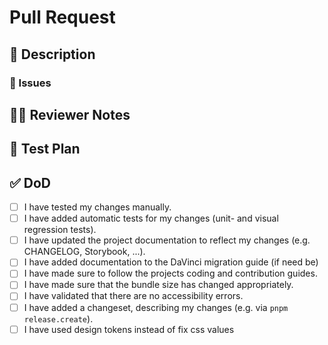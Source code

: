 <!--
Thanks for filing a pull request 😄! Before you submit, please read the following:

Search open/closed issues before submitting. Someone may have pushed the same thing before!
-->

# Pull Request

## 📖 Description

<!--
Provide some background and a description of your work.
What problem does this change solve?
Is this a breaking change, chore, fix, feature, etc?
-->

### 🎫 Issues

<!--
* List and link relevant issues here.
-->

## 👩‍💻 Reviewer Notes

<!--
Provide some notes for reviewers to help them provide targeted feedback and testing.

Do you recommend a smoke test for this PR? What steps should be followed?
Are there particular areas of the code the reviewer should focus on?
-->

## 📑 Test Plan

<!--
Please provide a summary of the tests affected by this work and any unique strategies employed in testing the features/fixes.
-->

## ✅ DoD

<!-- Please review the list and make sure every item is fulfilled. Place a check (x) for each fulfilled item. -->

- [ ] I have tested my changes manually.
- [ ] I have added automatic tests for my changes (unit- and visual regression tests).
- [ ] I have updated the project documentation to reflect my changes (e.g. CHANGELOG, Storybook, ...).
- [ ] I have added documentation to the DaVinci migration guide (if need be)
- [ ] I have made sure to follow the projects coding and contribution guides.
- [ ] I have made sure that the bundle size has changed appropriately.
- [ ] I have validated that there are no accessibility errors.
- [ ] I have added a changeset, describing my changes (e.g. via `pnpm release.create`).
- [ ] I have used design tokens instead of fix css values
